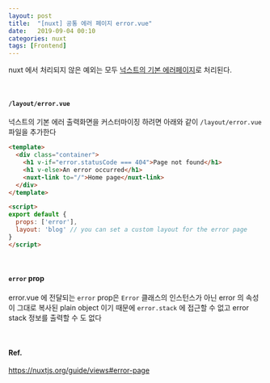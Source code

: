 ```yaml
---
layout: post
title:  "[nuxt] 공통 에러 페이지 error.vue"
date:   2019-09-04 00:10
categories: nuxt
tags: [Frontend]
---
```

nuxt 에서 처리되지 않은 예외는 모두 [넉스트의 기본 에러페이지](https://github.com/nuxt/nuxt.js/blob/dev/packages/vue-app/template/components/nuxt-error.vue)로 처리된다.

<br>

#### `/layout/error.vue`
넉스트의 기본 에러 출력화면을 커스터마이징 하려면 아래와 같이 `/layout/error.vue` 파일을 추가한다
```html
<template>
  <div class="container">
    <h1 v-if="error.statusCode === 404">Page not found</h1>
    <h1 v-else>An error occurred</h1>
    <nuxt-link to="/">Home page</nuxt-link>
  </div>
</template>

<script>
export default {
  props: ['error'],
  layout: 'blog' // you can set a custom layout for the error page
}
</script>
```

<br>

#### `error` prop
error.vue 에 전달되는 `error` prop은 `Error` 클래스의 인스턴스가 아닌 error 의 속성이 그대로 복사된 plain object 이기 때문에 `error.stack` 에 접근할 수 없고 error stack 정보를 출력할 수 도 없다

<br>

#### Ref.
https://nuxtjs.org/guide/views#error-page
